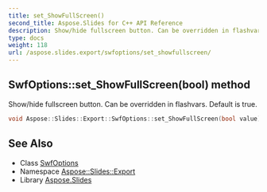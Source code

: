 ```yaml
---
title: set_ShowFullScreen()
second_title: Aspose.Slides for C++ API Reference
description: Show/hide fullscreen button. Can be overridden in flashvars. Default is true.
type: docs
weight: 118
url: /aspose.slides.export/swfoptions/set_showfullscreen/
---
```

## SwfOptions::set_ShowFullScreen(bool) method


Show/hide fullscreen button. Can be overridden in flashvars. Default is true.

```cpp
void Aspose::Slides::Export::SwfOptions::set_ShowFullScreen(bool value) override
```

## See Also

* Class [SwfOptions](../)
* Namespace [Aspose::Slides::Export](../../)
* Library [Aspose.Slides](../../../)
